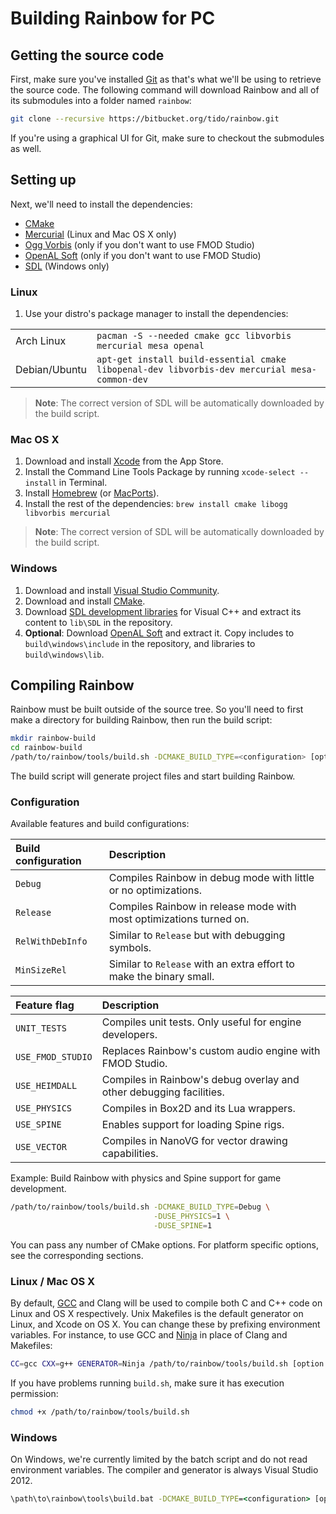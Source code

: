 # Building Rainbow for PC

## Getting the source code

First, make sure you've installed [Git](http://git-scm.com/downloads) as that's what we'll be using to retrieve the source code. The following command will download Rainbow and all of its submodules into a folder named `rainbow`:

```bash
git clone --recursive https://bitbucket.org/tido/rainbow.git
```

If you're using a graphical UI for Git, make sure to checkout the submodules as well.

## Setting up

Next, we'll need to install the dependencies:

* [CMake](http://www.cmake.org/)
* [Mercurial](http://mercurial.selenic.com/) (Linux and Mac OS X only)
* [Ogg Vorbis](http://www.vorbis.com/) (only if you don't want to use FMOD Studio)
* [OpenAL Soft](http://kcat.strangesoft.net/openal.html) (only if you don't want to use FMOD Studio)
* [SDL](https://www.libsdl.org/download-2.0.php) (Windows only)

### Linux

1. Use your distro's package manager to install the dependencies:

|               |                                                                                     |
|---------------|-------------------------------------------------------------------------------------|
| Arch Linux    | `pacman -S --needed cmake gcc libvorbis mercurial mesa openal`                    |
| Debian/Ubuntu | `apt-get install build-essential cmake libopenal-dev libvorbis-dev mercurial mesa-common-dev` |

> **Note**: The correct version of SDL will be automatically downloaded by the build script.

### Mac OS X

1. Download and install [Xcode](https://itunes.apple.com/app/xcode/id497799835?mt=12) from the App Store.
2. Install the Command Line Tools Package by running `xcode-select --install` in Terminal.
3. Install [Homebrew](http://brew.sh/) (or [MacPorts](http://www.macports.org/)).
4. Install the rest of the dependencies: `brew install cmake libogg libvorbis mercurial`

> **Note**: The correct version of SDL will be automatically downloaded by the build script.

### Windows

1. Download and install [Visual Studio Community](http://www.visualstudio.com/en-us/products/visual-studio-community-vs).
2. Download and install [CMake](http://www.cmake.org/download/).
3. Download [SDL development libraries](https://www.libsdl.org/download-2.0.php) for Visual C++ and extract its content to `lib\SDL` in the repository.
4. **Optional**: Download [OpenAL Soft](http://kcat.strangesoft.net/openal.html) and extract it. Copy includes to `build\windows\include` in the repository, and libraries to `build\windows\lib`.

## Compiling Rainbow

Rainbow must be built outside of the source tree. So you'll need to first make a directory for building Rainbow, then run the build script:

```bash
mkdir rainbow-build
cd rainbow-build
/path/to/rainbow/tools/build.sh -DCMAKE_BUILD_TYPE=<configuration> [option ...]
```

The build script will generate project files and start building Rainbow.

### Configuration

Available features and build configurations:

| Build configuration | Description |
|:--------------------|:------------|
| `Debug`             | Compiles Rainbow in debug mode with little or no optimizations. |
| `Release`           | Compiles Rainbow in release mode with most optimizations turned on. |
| `RelWithDebInfo`    | Similar to `Release` but with debugging symbols. |
| `MinSizeRel`        | Similar to `Release` with an extra effort to make the binary small. |

| Feature flag      | Description |
|:------------------|:------------|
| `UNIT_TESTS`      | Compiles unit tests. Only useful for engine developers. |
| `USE_FMOD_STUDIO` | Replaces Rainbow's custom audio engine with FMOD Studio. |
| `USE_HEIMDALL`    | Compiles in Rainbow's debug overlay and other debugging facilities. |
| `USE_PHYSICS`     | Compiles in Box2D and its Lua wrappers. |
| `USE_SPINE`       | Enables support for loading Spine rigs. |
| `USE_VECTOR`      | Compiles in NanoVG for vector drawing capabilities. |

Example: Build Rainbow with physics and Spine support for game development.

```bash
/path/to/rainbow/tools/build.sh -DCMAKE_BUILD_TYPE=Debug \
                                -DUSE_PHYSICS=1 \
                                -DUSE_SPINE=1
```

You can pass any number of CMake options. For platform specific options, see the corresponding sections.

### Linux / Mac OS X

By default, [GCC](https://gcc.gnu.org/) and Clang will be used to compile both C and C++ code on Linux and OS X respectively. Unix Makefiles is the default generator on Linux, and Xcode on OS X. You can change these by prefixing environment variables. For instance, to use GCC and [Ninja](https://martine.github.io/ninja/) in place of Clang and Makefiles:

```bash
CC=gcc CXX=g++ GENERATOR=Ninja /path/to/rainbow/tools/build.sh [option ...]
```

If you have problems running `build.sh`, make sure it has execution permission:

```bash
chmod +x /path/to/rainbow/tools/build.sh
```

### Windows

On Windows, we're currently limited by the batch script and do not read environment variables. The compiler and generator is always Visual Studio 2012.

```bat
\path\to\rainbow\tools\build.bat -DCMAKE_BUILD_TYPE=<configuration> [option ...]
```
